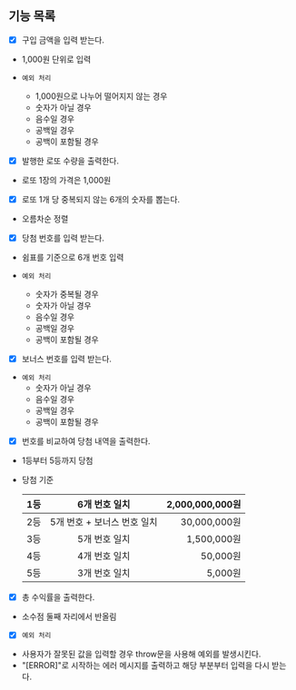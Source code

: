 ## 기능 목록

- [x] 구입 금액을 입력 받는다.
- 1,000원 단위로 입력
- `예외 처리`

  - 1,000원으로 나누어 떨어지지 않는 경우
  - 숫자가 아닐 경우
  - 음수일 경우
  - 공백일 경우
  - 공백이 포함될 경우

- [x] 발행한 로또 수량을 출력한다.
- 로또 1장의 가격은 1,000원

- [x] 로또 1개 당 중복되지 않는 6개의 숫자를 뽑는다.
- 오름차순 정렬

- [x] 당첨 번호를 입력 받는다.
- 쉼표를 기준으로 6개 번호 입력
- `예외 처리`

  - 숫자가 중복될 경우
  - 숫자가 아닐 경우
  - 음수일 경우
  - 공백일 경우
  - 공백이 포함될 경우

- [x] 보너스 번호를 입력 받는다.
- `예외 처리`
  - 숫자가 아닐 경우
  - 음수일 경우
  - 공백일 경우
  - 공백이 포함될 경우
- [x] 번호를 비교하여 당첨 내역을 출력한다.
- 1등부터 5등까지 당첨
- 당첨 기준

  | 1등 |        6개 번호 일치        | 2,000,000,000원 |
  | :-: | :-------------------------: | --------------: |
  | 2등 | 5개 번호 + 보너스 번호 일치 |    30,000,000원 |
  | 3등 |        5개 번호 일치        |     1,500,000원 |
  | 4등 |        4개 번호 일치        |        50,000원 |
  | 5등 |        3개 번호 일치        |         5,000원 |

- [x] 총 수익률을 출력한다.
- 소수점 둘째 자리에서 반올림

- [x] `예외 처리`
- 사용자가 잘못된 값을 입력할 경우 throw문을 사용해 예외를 발생시킨다.
- "[ERROR]"로 시작하는 에러 메시지를 출력하고 해당 부분부터 입력을 다시 받는다.
